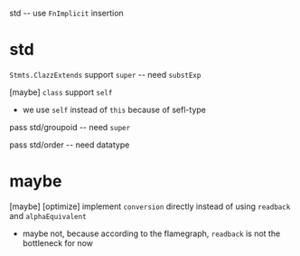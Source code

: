 std -- use `FnImplicit` insertion

# std

`Stmts.ClazzExtends` support `super` -- need `substExp`

[maybe] `class` support `self`

- we use `self` instead of `this` because of sefl-type

pass std/groupoid -- need `super`

pass std/order -- need datatype

# maybe

[maybe] [optimize] implement `conversion` directly instead of using `readback` and `alphaEquivalent`

- maybe not, because according to the flamegraph, `readback` is not the bottleneck for now
